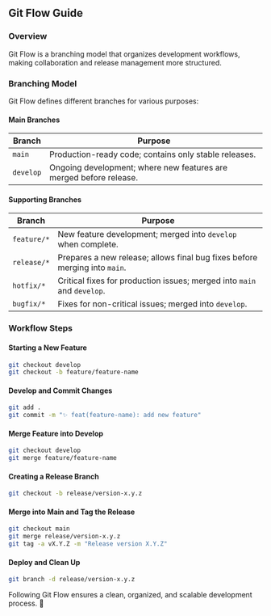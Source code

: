 ## Git Flow Guide

### **Overview**
Git Flow is a branching model that organizes development workflows, making collaboration and release management more structured.

### **Branching Model**
Git Flow defines different branches for various purposes:

#### **Main Branches**
| Branch  | Purpose |
|---------|---------|
| `main`  | Production-ready code; contains only stable releases. |
| `develop` | Ongoing development; where new features are merged before release. |

#### **Supporting Branches**
| Branch       | Purpose |
|-------------|---------|
| `feature/*` | New feature development; merged into `develop` when complete. |
| `release/*` | Prepares a new release; allows final bug fixes before merging into `main`. |
| `hotfix/*` | Critical fixes for production issues; merged into `main` and `develop`. |
| `bugfix/*` | Fixes for non-critical issues; merged into `develop`. |

### **Workflow Steps**
#### **Starting a New Feature**
```bash
git checkout develop
git checkout -b feature/feature-name
```

#### **Develop and Commit Changes**
```bash
git add .
git commit -m "✨ feat(feature-name): add new feature"
```

#### **Merge Feature into Develop**
```bash
git checkout develop
git merge feature/feature-name
```

#### **Creating a Release Branch**
```bash
git checkout -b release/version-x.y.z
```

#### **Merge into Main and Tag the Release**
```bash
git checkout main
git merge release/version-x.y.z
git tag -a vX.Y.Z -m "Release version X.Y.Z"
```

#### **Deploy and Clean Up**
```bash
git branch -d release/version-x.y.z
```

Following Git Flow ensures a clean, organized, and scalable development process. 🚀
